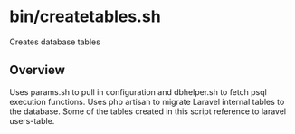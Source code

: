 # bin/createtables.sh

Creates database tables

## Overview

Uses params.sh to pull in configuration and dbhelper.sh to fetch psql execution functions.
Uses php artisan to migrate Laravel internal tables to the database. Some of the tables created in this script reference
to laravel users-table.



